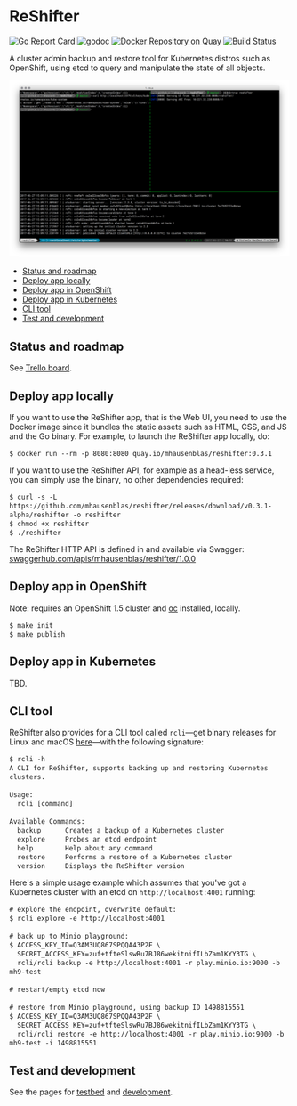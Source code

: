 # ReShifter

[![Go Report Card](https://goreportcard.com/badge/github.com/mhausenblas/reshifter)](https://goreportcard.com/report/github.com/mhausenblas/reshifter)
[![godoc](https://godoc.org/github.com/mhausenblas/reshifter?status.svg)](https://godoc.org/github.com/mhausenblas/reshifter)
[![Docker Repository on Quay](https://quay.io/repository/mhausenblas/reshifter/status "Docker Repository on Quay")](https://quay.io/repository/mhausenblas/reshifter)
[![Build Status](https://travis-ci.org/mhausenblas/reshifter.svg?branch=master)](https://travis-ci.org/mhausenblas/reshifter)

A cluster admin backup and restore tool for Kubernetes distros such as OpenShift, using etcd to query and manipulate the state of all objects.

[![Screen cast: Introducing ReShifter](images/reshifter-cli.png)](https://www.useloom.com/share/e590aedeb95b441fb23ab4f9e9e80c32 "Introducing ReShifter")  


- [Status and roadmap](#status-and-roadmap)
- [Deploy app locally](#deploy-app-locally)
- [Deploy app in OpenShift](#deploy-app-in-openshift)
- [Deploy app in Kubernetes](#deploy-app-in-kubernetes)
- [CLI tool](#cli-tool)
- [Test and development](#test-and-development)

## Status and roadmap

See [Trello board](https://trello.com/b/iOrEdJQ3/reshifter).

## Deploy app locally

If you want to use the ReShifter app, that is the Web UI, you need to use the Docker image since it bundles the static assets such as HTML, CSS, and JS and the Go binary.
For example, to launch the ReShifter app locally, do:

```
$ docker run --rm -p 8080:8080 quay.io/mhausenblas/reshifter:0.3.1
```

If you want to use the ReShifter API, for example as a head-less service, you can simply use the binary, no other dependencies required:

```
$ curl -s -L https://github.com/mhausenblas/reshifter/releases/download/v0.3.1-alpha/reshifter -o reshifter
$ chmod +x reshifter
$ ./reshifter
```

The ReShifter HTTP API is defined in and available via Swagger: [swaggerhub.com/apis/mhausenblas/reshifter/1.0.0](https://swaggerhub.com/apis/mhausenblas/reshifter/1.0.0)

## Deploy app in OpenShift

Note: requires an OpenShift 1.5 cluster and [oc](https://github.com/openshift/origin/releases/tag/v1.5.1) installed, locally.

```
$ make init
$ make publish
```

## Deploy app in Kubernetes

TBD.

## CLI tool

ReShifter also provides for a CLI tool called `rcli`—get binary releases for Linux and macOS [here](https://github.com/mhausenblas/reshifter/releases/tag/v0.3.1-alpha)—with the following signature:

```
$ rcli -h
A CLI for ReShifter, supports backing up and restoring Kubernetes clusters.

Usage:
  rcli [command]

Available Commands:
  backup      Creates a backup of a Kubernetes cluster
  explore     Probes an etcd endpoint
  help        Help about any command
  restore     Performs a restore of a Kubernetes cluster
  version     Displays the ReShifter version
```

Here's a simple usage example which assumes that you've got a Kubernetes cluster with an etcd on `http://localhost:4001` running:

```
# explore the endpoint, overwrite default:
$ rcli explore -e http://localhost:4001

# back up to Minio playground:
$ ACCESS_KEY_ID=Q3AM3UQ867SPQQA43P2F \
  SECRET_ACCESS_KEY=zuf+tfteSlswRu7BJ86wekitnifILbZam1KYY3TG \
  rcli/rcli backup -e http://localhost:4001 -r play.minio.io:9000 -b mh9-test

# restart/empty etcd now

# restore from Minio playground, using backup ID 1498815551
$ ACCESS_KEY_ID=Q3AM3UQ867SPQQA43P2F \
  SECRET_ACCESS_KEY=zuf+tfteSlswRu7BJ86wekitnifILbZam1KYY3TG \
  rcli/rcli restore -e http://localhost:4001 -r play.minio.io:9000 -b mh9-test -i 1498815551
```

## Test and development

See the pages for [testbed](https://github.com/mhausenblas/reshifter/tree/master/testbed) and [development](https://github.com/mhausenblas/reshifter/blob/master/dev.md).
